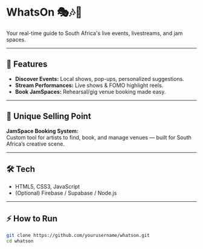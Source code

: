 # WhatsOn 🎭🎶📍
Your real-time guide to South Africa's live events, livestreams, and jam spaces.

---

## 🌟 Features
- **Discover Events:** Local shows, pop-ups, personalized suggestions.
- **Stream Performances:** Live shows & FOMO highlight reels.
- **Book JamSpaces:** Rehearsal/gig venue booking made easy.

---

## 🚀 Unique Selling Point
**JamSpace Booking System:**  
Custom tool for artists to find, book, and manage venues — built for South Africa’s creative scene.

---

## 🛠 Tech
- HTML5, CSS3, JavaScript
- (Optional) Firebase / Supabase / Node.js

---

## ⚡ How to Run
```bash
git clone https://github.com/yourusername/whatson.git
cd whatson

